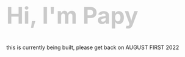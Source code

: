 
<h1 style="color:gray;font-weight:700;font-size:60px;opacity: 0.40;">Hi, I'm Papy</h1>


this is currently being built, please get back on AUGUST FIRST 2022